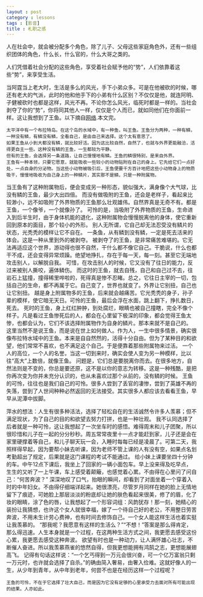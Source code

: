 ```yaml
---
layout : post
category : lessons
tags : [影音]
title : 札职之感
---
```



人在社会中，就会被分配多个角色，除了儿子、父母这些家庭角色外，还有一些组织团体的角色，什么长，什么官的，什么大哥之类的。

人们凭借着社会分配的这些角色，享受着社会赋予他的“势”，人们依靠着这些“势”，来享受生活。

当阿霆当上老大时，生活是多么的风光，手下小弟众多。可是在他被砍的时候，哪还有老大的气派，此时的他和他手下的小弟有什么区别？不仅仅是他，就连阿明、子健被砍时也都是这样，风光不再。不论你怎么风光，临死时都是一样的。当社会剥夺了你的“势”，你将同其他人一样，仅仅是个人而已，就如同他们在你面前一样。这让我想到了王鱼。以下摘自[网络](http://bbs.esnai.com/thread-2862895-1-1.html).本文完。

    太平洋中有一个布拉特岛。在这个岛的水域中，有一种鱼，叫王鱼。王鱼分为两种，一种有鳞，一种没有鳞，有鳞没有鳞，全看自己，是由自己来选择。这个太有意思了。
    如果王鱼从小到大都没有鳞，就比较好活。因为这比较自然，自然了，也就与外界更能融洽，活得更自主一些。这种没有鳞的王鱼，一生都较为平静。
    但有的王鱼，会选择另一条道路，让自己慢慢地有鳞。王鱼的鳞很特别，是来自外界。
    王鱼有一种本领，只要它愿意，就能吸收一些较小的动物贴附在自己的身上。它先给它们一点好处，一点自身的分泌物。当这些小动物被吸引后，王鱼便要千方百计地把这些小动物身上的物质吸干，慢慢地吸收为自己身上的一种鳞片，其实那不是鳞，只是一种附属物。
当王鱼有了这种附属物后，便会变成另一种形态，貌似强大，满身像个大气球，比没有鳞的王鱼，最少大出四倍。
而没有做吸附的王鱼，还会是老样子，看起来比较渺小，远不如吸附了外界物质的王鱼那么壮观雄伟。自然界真是无奇不有。都是王鱼，一个像爷，一个就像孙了。
    可怜的是，当吸附了外界物质的王鱼，生命进入到后半生时，由于身体机能的退化，这种附属物会慢慢脱离他的身体，使它重新回到原本的面目，那个较小的外形。
别人无所谓，它自己却无法忍受没有鳞片的状态，光秃秃的模样让它不自在。
    一条鱼，从有鳞到没有鳞，一定是死去活来的体会。这是一种从里到外的被剥夺。
被剥夺了的王鱼，是非常痛苦难堪的。它无法再适应这个世界，游动得也很不自然，干什么都不像它自己。干脆说，什么也都干不成，还会变得异常烦躁。绝望地挣扎，存在于每一天，每一刻。甚至它无端地攻击别人，以解脱自我。
可惜，在攻击别人的时候，它又没有了往日的能力，反过来被别人撕咬，遍体鳞伤。
    而这时的王鱼，就去自残，自己和自己过不去，往岩石上猛撞，撞得稀里哗啦的，死得真是惨不忍睹。总之，它往日主宰的一切，包括自己的生命，都不再属于它。自己变了，世界也就变了。外界让它别扭，自己也让它别扭。
越是身上附属物多的王鱼，后来就会越痛苦。它光秃秃的身子，孙子辈的模样，使它暗无天日。可怜的王鱼，最后会浮在水面，跳上翻下，挣扎数日，死去。
    死时的王鱼，身上红红肿肿，到处腐烂，眼睛也被自己撞瞎，完全不像个样子。凡是看过王鱼惨死后的人，都会在心里留下极深的印象，都会觉得王鱼太惨，也都会认为，它们不该选择附属物作为自身的鳞片。那本来就不是自己的。
这里当然不是说王鱼，而是说在世上如何做人。作为人，一生中很多情景，确实很像布拉特水域中的王鱼。本来是自自然然的，活得十分自由。但为了某种目的和欲望，他们常常不喜欢，也不满足这个自己。于是便靠着那些附属物来过活。
    一个人的高位，一个人的名誉。当这一切到来时，确实会使人变为另一种模样，比以往“高大”上数倍，就像王鱼。
    问题是，它们总是要脱离你而去。在很多地方，自然法则是不变的，你总是要还原，这不是以你的意志为转移。这是一种残酷，是把你再次变为你并未充分认识的，也从未喜欢过那个从前的，没有鳞的时候。
    王鱼的可怜，往往也是我们自己的可怜。很多人尝到了丢官的凄惨，尝到了英雄不再的失落，尝到了人世间种种必然返回的无法接受。其实很多人都应该去看看王鱼，早早从泥潭中拔脚。

萍水的想法：人生有很多种活法，选择了轻松自在的生活诚然令许多人羡慕；但不满足现状，为了自己的目的和欲望去努力打拼，也是一种壮观。
    我不认同选择了后者就是一种可怜，这让我想起了一次坐车时的感悟。难得周末和儿子团聚，所以很珍惜和儿子在一起的分分秒秒。周五常常夜里十一点才能赶到家，儿子还是会在家里硬撑着等自己，和儿子聊天玩一会，入睡时每每已经是凌晨了。可第二天，我照样得早起，因为要帮小妹去听课，因为老师不管上课的人有没有空，如果点名划考勤超出了规定，后果就是这门课程的考试不能通过。
    给小妹上课要坐四十分钟的车。中午12点下课后，我坐上了回家的一辆小面包车。早上没来得及吃早点，生生的又听了一上午课，车上感受着颠簸，也感觉着心累。不由得在心里问了问自己：“何苦奔波？”
    深深地叹了口气，抬眼的瞬间，却看到了对面坐着一个穿着入时的中年妇女。不由得仔细端详起来。她很漂亮，尽管岁月同样在她的脸上无情地留下了痕迹，可她脸上那层淡淡的粉底却让她的肤色看起来很美，修了的眉，化了妆的眼睛，涂了色的唇，让我想起了一个形容词组：风韵犹存！那一刻，她精心的装扮让我猜想，也许这个女人就很幸福，嫁了一个待自己好的老公，不用整日劳苦奔波，不用未生计劳心费神，也有时间去修饰自己。一个女人能这样生活也着实挺让我羡慕的。
    “那我呢？我愿意有这样的生活么？”“不想！”答案是那么得肯定，那么得迅速。人生本身就是一个过程，在这两种生活方式之间，我更愿去感受这份心累，我更愿去感受这种奔波。
欲望有时也是一种动力，让人满怀雄心壮志，不断催人奋进。所以我羡慕燕雀的悠然自得，但我更想能拥有鸿鹄之志，更想能展翅高飞。
记得有句话这样说：“一个乞丐得到一万元会很兴奋，可一个亿万富翁只剩一万元时，也许就会选择了自杀。”的确由简入奢易，由奢入俭难。这就好像人的一生，从少年到青年，从中年到老年，何尝不也是在经历这样一个过程呢？
    
    王鱼的可怜，不在于它选择了壮大自己，而是因为它没有足够的心里承受力去面对所有可能出现的结果。人亦如此。
